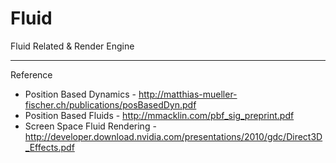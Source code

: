 # Fluid
Fluid Related & Render Engine



---

Reference

- Position Based Dynamics - http://matthias-mueller-fischer.ch/publications/posBasedDyn.pdf
- Position Based Fluids - http://mmacklin.com/pbf_sig_preprint.pdf
- Screen Space Fluid Rendering - http://developer.download.nvidia.com/presentations/2010/gdc/Direct3D_Effects.pdf